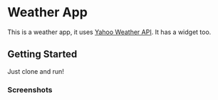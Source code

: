 # Weather App

This is a weather app, it uses [Yahoo Weather API](https://developer.yahoo.com/weather/). It has a widget too.

## Getting Started

Just clone and run!

### Screenshots


